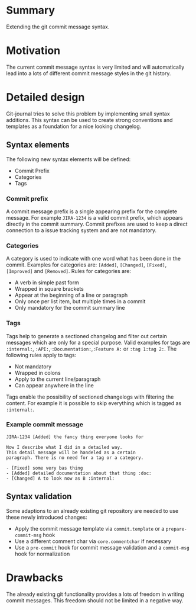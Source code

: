# Summary
[summary]: #summary

Extending the git commit message syntax.

# Motivation
[motivation]: #motivation

The current commit message syntax is very limited and will automatically lead into a lots of different commit message
styles in
the git history.

# Detailed design
[design]: #detailed-design

Git-journal tries to solve this problem by implementing small syntax additions. This syntax can be used to create strong
conventions and templates as a foundation for a nice looking changelog.

## Syntax elements

The following new syntax elements will be defined:

- Commit Prefix
- Categories
- Tags

### Commit prefix
A commit message prefix is a single appearing prefix for the complete message. For example `JIRA-1234` is a valid commit
prefix, which appears directly in the commit summary. Commit prefixes are used to keep a direct connection to a issue
tracking system and are not mandatory.

### Categories
A category is used to indicate with one word what has been done in the commit. Examples for categories are: `[Added]`,
`[Changed]`, `[Fixed]`, `[Improved]` and `[Removed]`. Rules for categories are:

- A verb in simple past form
- Wrapped in square brackets
- Appear at the beginning of a line or paragraph
- Only once per list item, but multiple times in a commit
- Only mandatory for the commit summary line

### Tags
Tags help to generate a sectioned changelog and filter out certain messages which are only for a special purpose. Valid
examples for tags are `:internal:`, `:API:`,·`:Documentation:`,`:Feature A:` or `:tag 1:tag 2:`. The following rules apply to tags:

- Not mandatory
- Wrapped in colons
- Apply to the current line/paragraph
- Can appear anywhere in the line

Tags enable the possibility of sectioned
changelogs with filtering the content. For example it is possible to skip everything which is tagged as `:internal:`.

### Example commit message
```
JIRA-1234 [Added] the fancy thing everyone looks for

Now I describe what I did in a detailed way.
This detail message will be handeled as a certain
paragraph. There is no need for a tag or a category.

- [Fixed] some very bas thing
- [Added] detailed documentation about that thing :doc:
- [Changed] A to look now as B :internal:
```

## Syntax validation
Some adaptions to an already existing git repository are needed to use these newly introduced changes:

- Apply the commit message template via `commit.template` or a `prepare-commit-msg` hook
- Use a different comment char via `core.commentchar` if necessary
- Use a `pre-commit` hook for commit message validation and a `commit-msg` hook for normalization

# Drawbacks
[drawbacks]: #drawbacks

The already existing git functionality provides a lots of freedom in writing commit messages. This freedom should not be
limited in a negative way.

